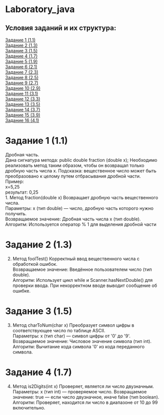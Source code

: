# Laboratory_java
<H2>Условия заданий и их структура:</H2>
<A HREF="#chap1">Задание 1 (1.1)</A><br>
<A HREF="#chap2">Задание 2 (1.3)</A><br>
<A HREF="#chap3">Задание 3 (1.5)</A><br>
<A HREF="#chap4">Задание 4 (1.7)</A><br>
<A HREF="#chap1">Задание 5 (1.9)</A><br>
<A HREF="#chap2">Задание 6 (2.1)</A><br>
<A HREF="#chap3">Задание 7 (2.3)</A><br>
<A HREF="#chap4">Задание 8 (2.5)</A><br>
<A HREF="#chap1">Задание 9 (2.7)</A><br>
<A HREF="#chap2">Задание 10 (2.9)</A><br>
<A HREF="#chap3">Задание 11 (3.1)</A><br>
<A HREF="#chap4">Задание 12 (3.3)</A><br>
<A HREF="#chap1">Задание 13 (3.5)</A><br>
<A HREF="#chap2">Задание 14 (3.7)</A><br>
<A HREF="#chap3">Задание 15 (3.9)</A><br>
<A HREF="#chap4">Задание 16 (4.1)</A><br>

<A NAME="chap1"></A>
<H1>Задание 1 (1.1)</H1>
<A NAME="chap1.2"></A>
Дробная часть.<br>
Дана сигнатура метода: public double fraction (double x);
Необходимо реализовать метод таким образом, чтобы он возвращал только
дробную часть числа х. Подсказка: вещественное число может быть
преобразовано к целому путем отбрасывания дробной части.
</b><br>
Пример:<br>
x=5,25<br>
результат: 0,25<br>
1. Метод fraction(double x)
Возвращает дробную часть вещественного числа.<br>
Параметры:
x (тип double) — число, дробную часть которого нужно получить.<br>
Возвращаемое значение:
Дробная часть числа x (тип double).<br>
Алгоритм:
Используется оператор % 1 для выделения дробной части<br>

<A NAME="chap1"></A>
<H1>Задание 2 (1.3)</H1>
<A NAME="chap1.2"></A>

2. Метод foolTest()
Корректный ввод вещественного числа с обработкой ошибок.<br>
Возвращаемое значение:
Введённое пользователем число (тип double).<br>
Алгоритм:
Использует цикл while и Scanner.hasNextDouble() для проверки ввода. При некорректном вводе выводит сообщение об ошибке.<br>

<A NAME="chap1"></A>
<H1>Задание 3 (1.5)</H1>
<A NAME="chap1.2"></A>

3. Метод charToNum(char x)
Преобразует символ цифры в соответствующее число по таблице ASCII.<br>
Параметры:
x (тип char) — символ цифры от '0' до '9'.<br>
Возвращаемое значение:
Числовое значение символа (тип int).<br>
Алгоритм:
Вычитание кода символа '0' из кода переданного символа.<br>

<A NAME="chap1"></A>
<H1>Задание 4 (1.7)</H1>
<A NAME="chap1.2"></A>

4. Метод is2Digits(int x)
Проверяет, является ли число двузначным.<br>
Параметры:
x (тип int) — проверяемое число.
Возвращаемое значение:
true — если число двузначное, иначе false (тип boolean).<br>
Алгоритм:
Проверяет, находится ли число в диапазоне от 10 до 99 включительно.<br>
